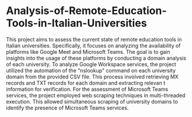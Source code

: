 # Analysis-of-Remote-Education-Tools-in-Italian-Universities
This project aims to assess the current state of remote education tools in Italian universities. 
Specifically, it focuses on analyzing the availability of platforms like Google Meet and Microsoft Teams. 
The goal is to gain insights into the usage of these platforms by conducting a domain analysis of each university.
To analyze Google Workspace services, the project utilized the automation of the "nslookup" command on each university domain
from the provided CSV file. This process involved retrieving MX records and TXT records for each domain and extracting relevan
t information for verification. For the assessment of Microsoft Teams services, the project employed web scraping techniques 
in multi-threaded execution. This allowed simultaneous scraping of university domains to identify the presence of Microsoft Teams services.
